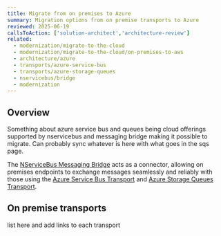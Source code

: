 ```yaml
---
title: Migrate from on premises to Azure
summary: Migration options from on premise transports to Azure
reviewed: 2025-06-19
callsToAction: ['solution-architect','architecture-review']
related:
  - modernization/migrate-to-the-cloud
  - modernization/migrate-to-the-cloud/on-premises-to-aws
  - architecture/azure
  - transports/azure-service-bus
  - transports/azure-storage-queues
  - nservicebus/bridge
  - modernization
---
```


## Overview

Something about azure service bus and queues being cloud offerings supported by nservicebus and messaging bridge making it possible to migrate. Can probably sync whatever is here with what goes in the sqs page.

The [NServiceBus Messaging Bridge](/nservicebus/bridge) acts as a connector, allowing on premises endpoints to exchange messages seamlessly and reliably with those using the [Azure Service Bus Transport](/transports/azure-service-bus) and [Azure Storage Queues Transport](/transports/azure-storage-queues).

## On premise transports

list here and add links to each transport